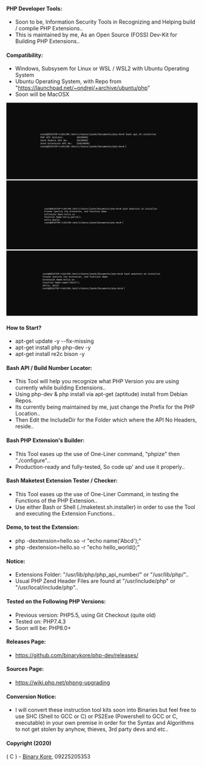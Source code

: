 #### PHP Developer Tools:

* Soon to be, Information Security Tools in Recognizing and Helping build / compile PHP Extensions..
* This is maintained by me, As an Open Source (FOSS) Dev-Kit for Building PHP Extensions..

#### Compatibility:

* Windows, Subsysem for Linux or WSL / WSL2 with Ubuntu Operating System
* Ubuntu Operating System, with Repo from "https://launchpad.net/~ondrej/+archive/ubuntu/php"
* Soon will be MacOSX

![Developer Tools](https://github.com/binarykore/php-dev/blob/main/php_api.png?raw=true)
![Hello_World Function](https://github.com/binarykore/php-dev/blob/main/make_test.png?raw=true)
![Name Function](https://github.com/binarykore/php-dev/blob/main/name_function.png?raw=true)

#### How to Start?

* apt-get update -y --fix-missing
* apt-get install php php-dev -y
* apt-get install re2c bison -y

#### Bash API / Build Number Locator:

* This Tool will help you recognize what PHP Version you are using currently while building Extensions..
* Using php-dev & php install via apt-get (aptitude) install from Debian Repos.
* Its currently being maintained by me, just change the Prefix for the PHP Location..
* Then Edit the IncludeDir for the Folder which where the API No Headers, reside..

#### Bash PHP Extension's Builder:

* This Tool eases up the use of One-Liner command, "phpize" then "./configure"..
* Production-ready and fully-tested, So code up' and use it properly..

#### Bash Maketest Extension Tester / Checker:

* This Tool eases up the use of One-Liner Command, in testing the Functions of the PHP Extension..
* Use either Bash or Shell (./maketest.sh.installer) in order to use the Tool and executing the Extension Functions..

#### Demo, to test the Extension:

* php -dextension=hello.so -r "echo name('Abcd');"
* php -dextension=hello.so -r "echo hello_world();"

#### Notice:

* Extensions Folder: "/usr/lib/php/php_api_number/" or "/usr/lib/php/"..
* Usual PHP Zend Header Files are found at "/usr/include/php" or "/usr/local/include/php"..

#### Tested on the Following PHP Versions:

* Previous version: PHP5.5, using Git Checkout (quite old)
* Tested on: PHP7.4.3
* Soon will be: PHP8.0+

#### Releases Page:

* https://github.com/binarykore/php-dev/releases/

#### Sources Page:

* https://wiki.php.net/phpng-upgrading

#### Conversion Notice:

* I will convert these instruction tool kits soon into Binaries but feel free to use SHC (Shell to GCC or C) or PS2Exe (Powershell to GCC or C, executable) in your own premise in order for the Syntax and Algorithms to not get stolen by anyhow, thieves, 3rd party devs and etc..

#### Copyright (2020)

( C ) - [Binary Kore](https://github.com/binarykore), 09225205353
